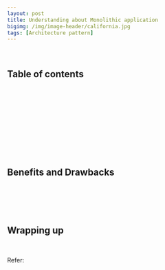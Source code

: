 ```yaml
---
layout: post
title: Understanding about Monolithic application
bigimg: /img/image-header/california.jpg
tags: [Architecture pattern]
---
```



<br>

## Table of contents



<br>

## 






<br>

## 






<br>

## 





<br>

## Benefits and Drawbacks



<br>

## 




<br>

## Wrapping up




<br>

Refer:

[]()